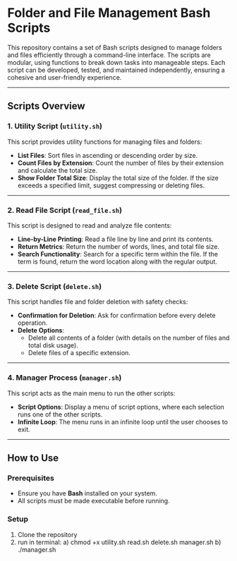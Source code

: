# Folder and File Management Bash Scripts

This repository contains a set of Bash scripts designed to manage folders and files efficiently through a command-line interface. The scripts are modular, using functions to break down tasks into manageable steps. Each script can be developed, tested, and maintained independently, ensuring a cohesive and user-friendly experience.

---

## Scripts Overview

### 1. **Utility Script (`utility.sh`)**
This script provides utility functions for managing files and folders:

- **List Files**: Sort files in ascending or descending order by size.
- **Count Files by Extension**: Count the number of files by their extension and calculate the total size.
- **Show Folder Total Size**: Display the total size of the folder. If the size exceeds a specified limit, suggest compressing or deleting files.

---

### 2. **Read File Script (`read_file.sh`)**
This script is designed to read and analyze file contents:

- **Line-by-Line Printing**: Read a file line by line and print its contents.
- **Return Metrics**: Return the number of words, lines, and total file size.
- **Search Functionality**: Search for a specific term within the file. If the term is found, return the word location along with the regular output.

---

### 3. **Delete Script (`delete.sh`)**
This script handles file and folder deletion with safety checks:

- **Confirmation for Deletion**: Ask for confirmation before every delete operation.
- **Delete Options**:
  - Delete all contents of a folder (with details on the number of files and total disk usage).
  - Delete files of a specific extension.

---

### 4. **Manager Process (`manager.sh`)**
This script acts as the main menu to run the other scripts:

- **Script Options**: Display a menu of script options, where each selection runs one of the other scripts.
- **Infinite Loop**: The menu runs in an infinite loop until the user chooses to exit.

---

## How to Use

### Prerequisites
- Ensure you have **Bash** installed on your system.
- All scripts must be made executable before running.

### Setup
1. Clone the repository
2. run in terminal:
   a) chmod +x utility.sh read.sh delete.sh manager.sh
   b) ./manager.sh
